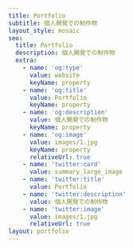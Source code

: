 ```yaml
---
title: Portfolio
subtitle: 個人開発での制作物
layout_style: mosaic
seo:
  title: Portfolio
  description: 個人開発での制作物
  extra:
    - name: 'og:type'
      value: website
      keyName: property
    - name: 'og:title'
      value: Portfolio
      keyName: property
    - name: 'og:description'
      value: 個人開発での制作物
      keyName: property
    - name: 'og:image'
      value: images/1.jpg
      keyName: property
      relativeUrl: true
    - name: 'twitter:card'
      value: summary_large_image
    - name: 'twitter:title'
      value: Portfolio
    - name: 'twitter:description'
      value: 個人開発での制作物
    - name: 'twitter:image'
      value: images/1.jpg
      relativeUrl: true
layout: portfolio
---
```

